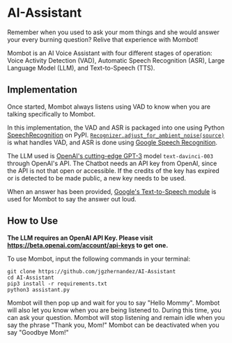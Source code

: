 # AI-Assistant

Remember when you used to ask your mom things and she would answer your every burning question? Relive that experience with Mombot!

Mombot is an AI Voice Assistant with four different stages of operation: Voice Activity Detection (VAD), Automatic Speech Recognition (ASR), Large Language Model (LLM), and Text-to-Speech (TTS).

## Implementation

Once started, Mombot always listens using VAD to know when you are talking specifically to Mombot.

In this implementation, the VAD and ASR is packaged into one using Python [SpeechRecognition](https://pypi.org/project/SpeechRecognition/) on PyPI.
[`Recognizer.adjust_for_ambient_noise(source)`](https://github.com/Uberi/speech_recognition/blob/master/reference/library-reference.rst#recognizer_instanceadjust_for_ambient_noisesource-audiosource-duration-float--1---none) is what handles VAD, and ASR is done using [Google Speech Recognition](https://github.com/Uberi/speech_recognition/blob/master/reference/library-reference.rst#recognizer_instancerecognize_googleaudio_data-audiodata-key-unionstr-none--none-language-str--en-us--pfilter-union0-1-show_all-bool--false---unionstr-dictstr-any).

The LLM used is [OpenAI's cutting-edge GPT-3](https://beta.openai.com/docs/models/gpt-3) model `text-davinci-003` through OpenAI's API.
The Chatbot needs an API key from OpenAI, since the API is not that open or accessible.
If the credits of the key has expired or is detected to be made public, a new key needs to be used. 

When an answer has been provided, [Google's Text-to-Speech module](https://pypi.org/project/gTTS/) is used for Mombot to say the answer out loud.

## How to Use

**The LLM requires an OpenAI API Key.
Please visit https://beta.openai.com/account/api-keys to get one.**

To use Mombot, input the following commands in your terminal:
```
git clone https://github.com/jgzhernandez/AI-Assistant
cd AI-Assistant
pip3 install -r requirements.txt
python3 assistant.py
```
Mombot will then pop up and wait for you to say "Hello Mommy".
Mombot will also let you know when you are being listened to.
During this time, you can ask your question.
Mombot will stop listening and remain idle when you say the phrase "Thank you, Mom!" 
Mombot can be deactivated when you say "Goodbye Mom!"
